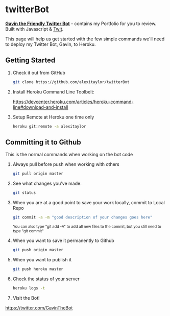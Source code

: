 # twitterBot

**[Gavin the Friendly Twitter Bot]** - contains my Portfolio for you to review. Built with Javascript & [Twit].

This page will help us get started with the few simple commands we'll need to deploy my Twitter Bot, Gavin, to Heroku.

Getting Started
---------------

1. Check it out from GitHub

    ```sh
    git clone https://github.com/alexitaylor/twitterBot
    ```

2. Install Heroku Command Line Toolbelt:

    https://devcenter.heroku.com/articles/heroku-command-line#download-and-install
    
3. Setup Remote at Heroku one time only

    ```sh
    heroku git:remote -a alexitaylor
    ```
    
Committing it to Github
-----------------------
This is the normal commands when working on the bot code

1. Always pull before push when working with others

    ```sh
    git pull origin master
    ```
    
2. See what changes you've made:
    
    ```sh
    git status
    ```
    
3. When you are at a good point to save your work locally, commit to Local Repo

    ```sh
    git commit -a -m "good description of your changes goes here"
    ```
    <sup>You can also type "git add -A" to add all new files to the commit, but you still need to type "git commit"</sup>

4. When you want to save it permanently to Github

    ```sh
    git push origin master
    ```

5. When you want to publish it

    ```sh
    git push heroku master
    ```

6. Check the status of your server

    ```sh
    heroku logs -t
    ```

7. Visit the Bot!

https://twitter.com/GavinTheBot

[Twit]:https://www.npmjs.com/package/twit
[Gavin the Friendly Twitter Bot]:https://twitter.com/GavinTheBot

